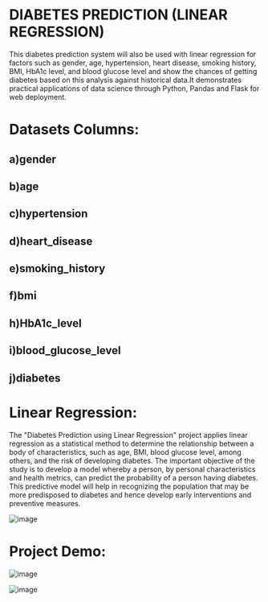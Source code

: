 # DIABETES PREDICTION (LINEAR REGRESSION)
This diabetes prediction system will also be used with linear regression for factors such as gender, age, hypertension, heart disease, smoking history, BMI, HbA1c level, and blood glucose level and show the chances of getting diabetes based on this analysis against historical data.It demonstrates practical applications of data science through Python, Pandas and Flask for web deployment.

# Datasets Columns:
## a)gender
## b)age
## c)hypertension
## d)heart_disease
## e)smoking_history
## f)bmi
## h)HbA1c_level
## i)blood_glucose_level
## j)diabetes

# Linear Regression:
The "Diabetes Prediction using Linear Regression" project applies linear regression as a statistical method to determine the relationship between a body of characteristics, such as age, BMI, blood glucose level, among others, and the risk of developing diabetes. The important objective of the study is to develop a model whereby a person, by personal characteristics and health metrics, can predict the probability of a person having diabetes. This predictive model will help in recognizing the population that may be more predisposed to diabetes and hence develop early interventions and preventive measures.

![image](https://github.com/user-attachments/assets/663f7249-2111-4909-afe2-8e5e7eeb9b5d)

# Project Demo:

![image](https://github.com/user-attachments/assets/f89da854-44d7-4d7d-9b2a-ce4d15eef653)

![image](https://github.com/user-attachments/assets/551c93ca-fe86-4b9e-b418-3c4b3d5c2459)

